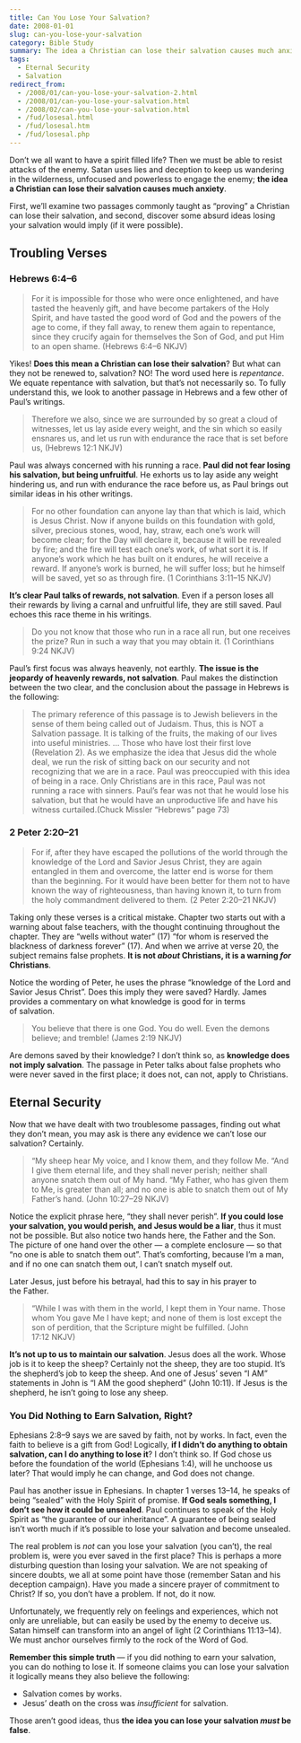```yaml
---
title: Can You Lose Your Salvation?
date: 2008-01-01
slug: can-you-lose-your-salvation
category: Bible Study
summary: The idea a Christian can lose their salvation causes much anxiety. In spite of centuries of conflict, the answer is surprisingly simple.
tags: 
  - Eternal Security
  - Salvation
redirect_from:
  - /2008/01/can-you-lose-your-salvation-2.html
  - /2008/01/can-you-lose-your-salvation.html
  - /2008/02/can-you-lose-your-salvation.html
  - /fud/losesal.html
  - /fud/losesal.htm
  - /fud/losesal.php
---
```




Don’t we all want to have a spirit filled life? Then we must be able to
resist attacks of the enemy. Satan uses lies and deception to keep us
wandering in the wilderness, unfocused and powerless to engage the
enemy; **the idea a Christian can lose their salvation causes much
anxiety**.

First, we’ll examine two passages commonly taught as “proving” a
Christian can lose their salvation, and second, discover some absurd
ideas losing your salvation would imply (if it were possible).


## Troubling Verses

### Hebrews 6:4–6

> For it is impossible for those who were once enlightened, and have
> tasted the heavenly gift, and have become partakers of the Holy
> Spirit, and have tasted the good word of God and the powers of the age
> to come, if they fall away, to renew them again to repentance, since
> they crucify again for themselves the Son of God, and put Him to an
> open shame. (Hebrews 6:4–6 NKJV)

Yikes! **Does this mean a Christian can lose their salvation**? But what
can they not be renewed to, salvation? NO! The word used here is
*repentance*. We equate repentance with salvation, but that’s not
necessarily so. To fully understand this, we look to another passage in
Hebrews and a few other of Paul’s writings.

> Therefore we also, since we are surrounded by so great a cloud of
> witnesses, let us lay aside every weight, and the sin which so easily
> ensnares us, and let us run with endurance the race that is set before
> us, (Hebrews 12:1 NKJV)

Paul was always concerned with his running a race. **Paul did not fear
losing his salvation, but being unfruitful**. He exhorts us to lay aside
any weight hindering us, and run with endurance the race before us, as
Paul brings out similar ideas in his other writings.

> For no other foundation can anyone lay than that which is laid, which
> is Jesus Christ. Now if anyone builds on this foundation with gold,
> silver, precious stones, wood, hay, straw, each one’s work will become
> clear; for the Day will declare it, because it will be revealed by
> fire; and the fire will test each one’s work, of what sort it is. If
> anyone’s work which he has built on it endures, he will receive a
> reward. If anyone’s work is burned, he will suffer loss; but he
> himself will be saved, yet so as through fire. (1 Corinthians 3:11–15 NKJV)

**It’s clear Paul talks of rewards, not salvation**. Even if a person
loses all their rewards by living a carnal and unfruitful life, they are
still saved. Paul echoes this race theme in his writings.

> Do you not know that those who run in a race all run, but one receives
> the prize? Run in such a way that you may obtain it. (1 Corinthians 9:24 NKJV)

Paul’s first focus was always heavenly, not earthly. **The issue is the
jeopardy of heavenly rewards, not salvation**. Paul makes the
distinction between the two clear, and the conclusion about the passage
in Hebrews is the following:

> The primary reference of this passage is to Jewish believers in the
> sense of them being called out of Judaism. Thus, this is NOT a
> Salvation passage. It is talking of the fruits, the making of our
> lives into useful ministries. … Those who have lost their first love
> (Revelation 2). As we emphasize the idea that Jesus did the whole
> deal, we run the risk of sitting back on our security and not
> recognizing that we are in a race. Paul was preoccupied with this idea
> of being in a race. Only Christians are in this race, Paul was not
> running a race with sinners. Paul’s fear was not that he would lose
> his salvation, but that he would have an unproductive life and have
> his witness curtailed.(Chuck Missler “Hebrews” page 73)

### 2 Peter 2:20–21

> For if, after they have escaped the pollutions of the world through
> the knowledge of the Lord and Savior Jesus Christ, they are again
> entangled in them and overcome, the latter end is worse for them than
> the beginning. For it would have been better for them not to have
> known the way of righteousness, than having known it, to turn from the
> holy commandment delivered to them. (2 Peter 2:20–21 NKJV)

Taking only these verses is a critical mistake. Chapter two starts out
with a warning about false teachers, with the thought continuing
throughout the chapter. They are “wells without water” (17) “for whom is
reserved the blackness of darkness forever” (17). And when we arrive at
verse 20, the subject remains false prophets. **It is not *about*
Christians, it is a warning *for* Christians**.

Notice the wording of Peter, he uses the phrase “knowledge of the Lord
and Savior Jesus Christ”. Does this imply they were saved? Hardly. James
provides a commentary on what knowledge is good for in terms
of salvation.

> You believe that there is one God. You do well. Even the demons
> believe; and tremble! (James 2:19 NKJV)

Are demons saved by their knowledge? I don’t think so, as **knowledge
does not imply salvation**. The passage in Peter talks about false
prophets who were never saved in the first place; it does not, can not,
apply to Christians.


## Eternal Security

Now that we have dealt with two troublesome passages, finding out what
they don’t mean, you may ask is there any evidence we can’t lose our
salvation? Certainly.

> “My sheep hear My voice, and I know them, and they follow Me. “And I
> give them eternal life, and they shall never perish; neither shall
> anyone snatch them out of My hand. “My Father, who has given them to
> Me, is greater than all; and no one is able to snatch them out of My
> Father’s hand. (John 10:27–29 NKJV)

Notice the explicit phrase here, “they shall never perish”. **If you
could lose your salvation, you would perish, and Jesus would be a
liar**, thus it must not be possible. But also notice two hands here,
the Father and the Son. The picture of one hand over the other — a
complete enclosure — so that “no one is able to snatch them out”. That’s
comforting, because I’m a man, and if no one can snatch them out, I
can’t snatch myself out.

Later Jesus, just before his betrayal, had this to say in his prayer to
the Father.

> “While I was with them in the world, I kept them in Your name. Those
> whom You gave Me I have kept; and none of them is lost except the son
> of perdition, that the Scripture might be fulfilled. (John 17:12 NKJV)

**It’s not up to us to maintain our salvation**. Jesus does all the
work. Whose job is it to keep the sheep? Certainly not the sheep, they
are too stupid. It’s the shepherd’s job to keep the sheep. And one of
Jesus’ seven “I AM” statements in John is “I AM the good shepherd” (John
10:11). If Jesus is the shepherd, he isn’t going to lose any sheep.

### You Did Nothing to Earn Salvation, Right?

Ephesians 2:8–9 says we are saved by faith, not by works. In fact, even
the faith to believe is a gift from God! Logically, **if I didn’t do
anything to obtain salvation, can I do anything to lose it**? I don’t
think so. If God chose us before the foundation of the world (Ephesians
1:4), will he unchoose us later? That would imply he can change, and God
does not change.

Paul has another issue in Ephesians. In chapter 1 verses 13–14, he
speaks of being “sealed” with the Holy Spirit of promise. **If God seals
something, I don’t see how it could be unsealed**. Paul continues to
speak of the Holy Spirit as “the guarantee of our inheritance”. A
guarantee of being sealed isn’t worth much if it’s possible to lose your
salvation and become unsealed.

The real problem is *not* can you lose your salvation (you can’t), the
real problem is, were you ever saved in the first place? This is perhaps
a more disturbing question than losing your salvation. We are not
speaking of sincere doubts, we all at some point have those (remember
Satan and his deception campaign). Have you made a sincere prayer of
commitment to Christ? If so, you don’t have a problem. If not, do
it now.

Unfortunately, we frequently rely on feelings and experiences, which not
only are unreliable, but can easily be used by the enemy to deceive us.
Satan himself can transform into an angel of light (2 Corinthians
11:13–14). We must anchor ourselves firmly to the rock of the Word
of God.

**Remember this simple truth** — if you did nothing to earn your
salvation, you can do nothing to lose it. If someone claims you can lose
your salvation it logically means they also believe the following:

* Salvation comes by works.
* Jesus’ death on the cross was *insufficient* for salvation.

Those aren’t good ideas, thus **the idea you can lose your salvation
*must* be false**.
